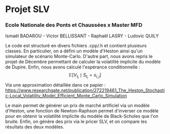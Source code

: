 <h1> Projet SLV </h1>
  
  <h3> Ecole Nationale des Ponts et Chaussées x Master MFD </h3>
  
  Ismaël BADAROU - Victor BELLISSANT - Raphaël LASRY - Ludovic QUILY
  
  Le code est structuré en divers fichiers .cpp/.h et contient plusieurs classes. En particulier, on a défini un modèle d'Heston ainsi qu'un simulateur de scénario Monte-Carlo. D'autre part, nous avons repris le projet de Décembre permettant de calculer la volatilité implicite du modèle de Dupire. Enfin, nous avons calculé l'espérance conditionnelle :
  $$ \mathbb{E}\left[V_{t_i} \mid S_{t_i} = s_{i,j} \right] $$
  Via une approximation détaillée dans ce papier : https://www.researchgate.net/publication/272219461_The_Heston_Stochastic-Local_Volatility_Model_Efficient_Monte_Carlo_Simulation
  
  Le main permet de générer un prix de marché artificiel via un modèle d'Heston, une fonction de Newton-Raphson permet d'inverser ce modèle pour en obtenir la volatilité implicite du modèle de Black-Scholes que l'on bruite. Enfin, on génère des prix via le pricer SLV, et on compare les résultats des deux modèles.

